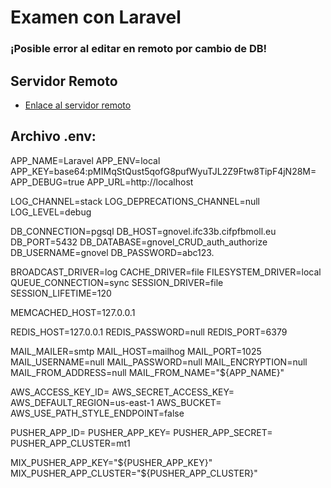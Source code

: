 # Examen con Laravel

### ¡Posible error al editar en remoto por cambio de DB!

## Servidor Remoto 

* [Enlace al servidor remoto](http://gnovel.ifc33b.cifpfbmoll.eu/examen2evaluacion/public/) 

## Archivo .env:

APP_NAME=Laravel
APP_ENV=local
APP_KEY=base64:pMIMqStQust5qofG8pufWyuTJL2Z9Ftw8TipF4jN28M=
APP_DEBUG=true
APP_URL=http://localhost

LOG_CHANNEL=stack
LOG_DEPRECATIONS_CHANNEL=null
LOG_LEVEL=debug

DB_CONNECTION=pgsql
DB_HOST=gnovel.ifc33b.cifpfbmoll.eu
DB_PORT=5432
DB_DATABASE=gnovel_CRUD_auth_authorize
DB_USERNAME=gnovel
DB_PASSWORD=abc123.

<!-- Local -->
<!-- DB_CONNECTION=mysql
DB_HOST=127.0.0.1
DB_PORT=3306
DB_DATABASE=posts
DB_USERNAME=root
DB_PASSWORD= -->


BROADCAST_DRIVER=log
CACHE_DRIVER=file
FILESYSTEM_DRIVER=local
QUEUE_CONNECTION=sync
SESSION_DRIVER=file
SESSION_LIFETIME=120

MEMCACHED_HOST=127.0.0.1

REDIS_HOST=127.0.0.1
REDIS_PASSWORD=null
REDIS_PORT=6379

MAIL_MAILER=smtp
MAIL_HOST=mailhog
MAIL_PORT=1025
MAIL_USERNAME=null
MAIL_PASSWORD=null
MAIL_ENCRYPTION=null
MAIL_FROM_ADDRESS=null
MAIL_FROM_NAME="${APP_NAME}"

AWS_ACCESS_KEY_ID=
AWS_SECRET_ACCESS_KEY=
AWS_DEFAULT_REGION=us-east-1
AWS_BUCKET=
AWS_USE_PATH_STYLE_ENDPOINT=false

PUSHER_APP_ID=
PUSHER_APP_KEY=
PUSHER_APP_SECRET=
PUSHER_APP_CLUSTER=mt1

MIX_PUSHER_APP_KEY="${PUSHER_APP_KEY}"
MIX_PUSHER_APP_CLUSTER="${PUSHER_APP_CLUSTER}"